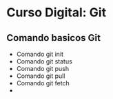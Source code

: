 # Curso Digital: Git

## Comando basicos Git
* Comando git init
* Comando git status
* Comando git push
* Comando git pull
* Comando git fetch
* 

